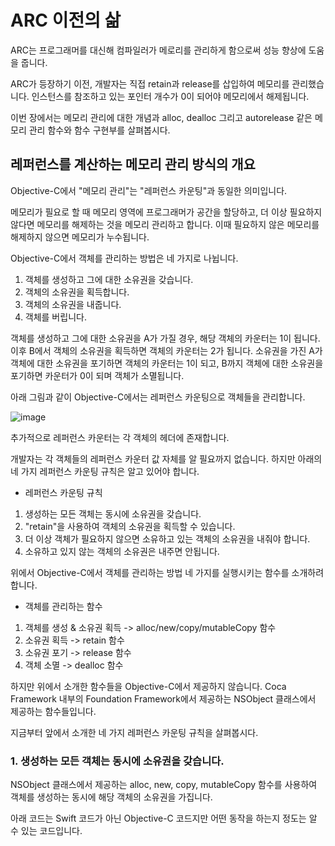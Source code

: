 # ARC 이전의 삶

ARC는 프로그래머를 대신해 컴파일러가 메로리를 관리하게 함으로써 성능 향상에 도움을 줍니다.

ARC가 등장하기 이전, 개발자는 직접 retain과 release를 삽입하여 메모리를 관리했습니다.
인스턴스를 참조하고 있는 포인터 개수가 0이 되어야 메모리에서 해제됩니다.

이번 장에서는 메모리 관리에 대한 개념과 alloc, dealloc 그리고 autorelease 같은 메모리 관리 함수와 함수 구현부를 살펴봅시다.

## 레퍼런스를 계산하는 메모리 관리 방식의 개요

Objective-C에서 "메모리 관리"는 "레퍼런스 카운팅"과 동일한 의미입니다.

메모리가 필요로 할 때 메모리 영역에 프로그래머가 공간을 할당하고, 더 이상 필요하지 않다면 메모리를 해제하는 것을 메모리 관리하고 합니다.
이때 필요하지 않은 메모리를 해제하지 않으면 메모리가 누수됩니다.

Objective-C에서 객체를 관리하는 방법은 네 가지로 나뉩니다.

1. 객체를 생성하고 그에 대한 소유권을 갖습니다.
2. 객체의 소유권을 획득합니다.
3. 객체의 소유권을 내줍니다.
4. 객체를 버립니다.

객체를 생성하고 그에 대한 소유권을 A가 가질 경우, 해당 객체의 카운터는 1이 됩니다.
이후 B에서 객체의 소유권을 획득하면 객체의 카운터는 2가 됩니다.
소유권을 가진 A가 객체에 대한 소유권을 포기하면 객체의 카운터는 1이 되고, B까지 객체에 대한 소유권을 포기하면 카운터가 0이 되며 객체가 소멸됩니다.

아래 그림과 같이 Objective-C에서는 레퍼런스 카운팅으로 객체들을 관리합니다.

![image](https://github.com/hongjunehuke/Pro-multithreading-and-memory-management-for-ios-and-os-x/assets/83629193/59eaf1d9-f754-47ba-92b8-423a9b3597a6)

추가적으로 레퍼런스 카운터는 각 객체의 헤더에 존재합니다.

개발자는 각 객체들의 레퍼런스 카운터 값 자체를 알 필요까지 없습니다.
하지만 아래의 네 가지 레퍼런스 카운팅 규칙은 알고 있어야 합니다.

- 레퍼런스 카운팅 규칙
1. 생성하는 모든 객체는 동시에 소유권을 갖습니다.
2. "retain"을 사용하여 객체의 소유권을 획득할 수 있습니다.
3. 더 이상 객체가 필요하지 않으면 소유하고 있는 객체의 소유권을 내줘야 합니다.
4. 소유하고 있지 않는 객체의 소유권은 내주면 안됩니다.

위에서 Objective-C에서 객체를 관리하는 방법 네 가지를 실행시키는 함수를 소개하려 합니다.

- 객체를 관리하는 함수
1. 객체를 생성 & 소유권 획득 -> alloc/new/copy/mutableCopy 함수
2. 소유권 획득 -> retain 함수
3. 소유권 포기 -> release 함수
4. 객체 소멸 -> dealloc 함수

하지만 위에서 소개한 함수들을 Objective-C에서 제공하지 않습니다.
Coca Framework 내부의 Foundation Framework에서 제공하는 NSObject 클래스에서 제공하는 함수들입니다.

지금부터 앞에서 소개한 네 가지 레퍼런스 카운팅 규칙을 살펴봅시다.

### 1. 생성하는 모든 객체는 동시에 소유권을 갖습니다.
NSObject 클래스에서 제공하는 alloc, new, copy, mutableCopy 함수를 사용하여 객체를 생성하는 동시에 해당 객체의 소유권을 가집니다.

아래 코드는 Swift 코드가 아닌 Objective-C 코드지만 어떤 동작을 하는지 정도는 알 수 있는 코드입니다.
























